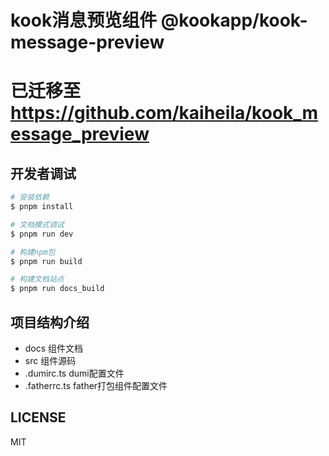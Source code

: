 # kook消息预览组件 @kookapp/kook-message-preview

# 已迁移至 https://github.com/kaiheila/kook_message_preview

## 开发者调试

```bash
# 安装依赖
$ pnpm install

# 文档模式调试
$ pnpm run dev

# 构建npm包
$ pnpm run build

# 构建文档站点
$ pnpm run docs_build
```

## 项目结构介绍

- docs 组件文档
- src 组件源码
- .dumirc.ts dumi配置文件
- .fatherrc.ts father打包组件配置文件

## LICENSE

MIT
